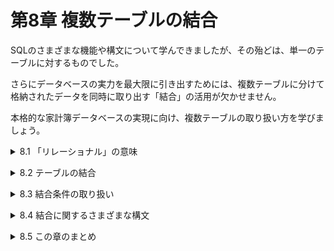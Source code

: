 # 第8章 複数テーブルの結合
SQLのさまざまな機能や構文について学んできましたが、その殆どは、単一のテーブルに対するものでした。

さらにデータベースの実力を最大限に引き出すためには、複数テーブルに分けて格納されたデータを同時に取り出す「結合」の活用が欠かせません。

本格的な家計簿データベースの実現に向け、複数テーブルの取り扱い方を学びましょう。

<details><summary>8.1 「リレーショナル」の意味</summary>

### 8.1.1 RDBMSの真の実力
- **これまで学んだこと**
    
    **第Ⅰ部 データの格納と取り出しについて**
    
    - 4代命令でテーブルにデータを出し入れできる(第2章)。
    - WHERE句で処理対象行を絞り込める(第3章)。
    - ORDER BYやDISTINCTで検索結果に追加の処理を施せる(第4章)。
    
    **第Ⅱ部 データの取得と同時に計算や処理をさせる方法**
    
    - 式や関数を用いて、計算や集計をさせることができる(第5、6章)。
    - 一度行った検索結果を用いて、データを操作できる(第7章)。
    
    これらは**データベースの機能のうち特に学びやすい一部だけを選んだ**ものです。つまり、データベースに真の実力を発揮させるための機能や構文は、まだ紹介していません。
    
- **データベースの優位性**
    
    データを安全、確実、高速に取り扱うために生まれたデータベースは、表計算ソフトにはないさまざまな機能を備えている。

### 8.1.2 複数テーブルへのデータ格納
新しい家計簿テーブルでは、費目列が費目ID列になり、その内容がただの数字になっています。この数字は「費目テーブル(テーブル8-3)におけるIDが2の行(つまり、食費の行)」を指し示しています。

### 8.1.3 外部キーとリレーションシップ
「ID」列は費目テーブルの主キーなので重複はありえません。そのためIDの値が決まればどの行を意味するかが確定します。つまり、家計簿テーブルの各行では、費目IDを指定してあげることで、費目テーブルのどの1行を指し示すかを明確に指定することができるのです。

家計簿テーブルからは費目の名前は消えてしまいましたが、費目テーブルのIDを辿ることで費目の名前がわかるようになっているのです。

「家計簿テーブル」と「費目テーブル」のように、ある2つのテーブルの行に情報としての関連がある場合、その関連を**リレーションシップ**(relationship)といいます。

また、家計簿テーブルの「費目ID」列のように、ほかのテーブルの関連行を指すための値を格納することでリレーションシップを結ぶ役割を担っている列のことを**外部キー**(foreign key)といいます。
- **外部キー列の役割**
    
    外部キー列は、他テーブルのある列(主キー列など)の値を格納することによって、「その行が他テーブルのどの行と関連しているか」を明らかにする。

### 8.1.4 複数テーブルに分けるメリット
コンピュータにとっては、テーブルが分割されていた方がデータを安全、確実、高速に取り扱いやすいのです。具体的にわかりやすい例をいくつか挙げてみましょう。
- **例1 費目の名前を変更する場合**
    
    家計簿テーブルに10万行のデータが既に格納された状態で、「給料」という名前だった費目を「給与手当」に変更することにしましょう。もしテーブル8-1にある古い家計簿テーブルだとしたら、リスト8-1のようなSQL文を実行することになります。
    
    - リスト8-1 古い家計簿テーブル(テーブル8-1)の場合
    
    ```sql
    UPDATE 家計簿
       SET 費目 = '給与手当'
     WHERE 費目 = '給料'
    ```
    
    このSQL文を実行すると、DBMSは家計簿テーブルに格納された10万行全てに対して、1行ずつ条件に合致するかを調べて書き換えることになります。
    
    一方、もしテーブルがp239のテーブル8-2と8-3のように分割されていた場合はリスト8-2のようなSQL文になります。
    
    - リスト8-2 新しい家計簿テーブル(テーブル8-2、テーブル8-3)の場合
    
    ```sql
    UPDATE 費目
       SET 名前 = '給与手当'
     WHERE 名前 = '給料'
    ```
    
    このSQL文はリスト8-1ととてもよく似ていますが、DBMSが処理対象とする行数には明らかな違いがあります。費目の種類は多く見積もっても100個程度と考えられるため、DBMSは100行程度しかない費目テーブルを調べ、条件に合致するたった1行を書き換えるだけの仕事で済むのです。
    
- **例2 費目に関する補足情報を管理したい場合**
    
    テーブル8-3の費目テーブルでは各費目についての解説文を「備考」列として管理しています。これにより、例えば将来、収支区分などの列を加えていくことも容易になります。
    
    もし家計簿テーブルだけを単独で使い、費目に関して名前以外の情報も同じ家計簿テーブルに格納しようとすると、次のテーブル8-4のように**内容に重複が多く、わかりにくい表になってしまうのです**。
    
- **例3 ある特定行の費目名を書き換える場合**
    - リスト8-3 矛盾した状態を生むテーブル更新
    
    ```sql
    UPDATE 家計簿
       SET 費目 = '雑収入', メモ = '宝くじに当たった'
     WHERE 日付 = '2018-02-10'
    ```
    
    リスト8-3を実行すると、テーブル8-4の費目列の内容は「雑収入」に更新されますが、「費目の備考」列の更新を忘れてしまっています。費目は「雑収入」なのに備考は「給与や賞与が入った」という、矛盾した状態になってしまうのです。
    
    同じような情報をいろいろな場所で数多く保存していると、そのうちの1つだけを更新したり参照したりしたい場合であっても、分散している同じ種類のデータ全てについて、漏らすことなく検索して拾い上げなければなりません。
    
    3つの例が示すように、1つのテーブルにさまざまな情報を詰め込むことは、データの管理を難しくします。複数のテーブルにわけてデータを管理する方が、管理には適しているのです。
    
- **複数のテーブルに分けるメリット**
    
    データを複数のテーブルにわけて格納したほうが、安全、確実にデータを管理しやすい。

### 8.1.5 デメリットの克服
複数のテーブルにわけてデータを格納したほうが、管理に適していることは事実です。一方で、費目を番号で管理する家計簿テーブルには「人間にとって理解しにくい」というデメリットがあることに変わりありません。

しかし、データベースの多くは、「**管理に適した形態の複数テーブルから、人間が理解しやすい形態の1つの結果票を得る**」ための**結合**(join)という機能を備えています。

結合の他にも、私たちが普段利用する多くのデータベース製品は、複数のテーブルにわけて格納されたデータを関連づけて管理、利用するためのさまざまな機能を有しています。このようなデータベースを**リレーショナルデータベース**(RDB:Relational Database)といい、その中枢を担うDBMSをRDBMSといいます。
- **リレーショナルデータベース(RDB)**
    
    RDBは、データを複数テーブルで安全、確実に管理しながら、必要に応じて「人間にわかりやすい表」に結合することができる。
    

※データは、管理しやすいように複数テーブルに格納して、人に見せるときだけ結合すれば良い。</details>


<details><summary>8.2 テーブルの結合</summary>

### 8.2.1 結合の基本的な使い方
結合を行うために、SELECT文には次のような構文が用意されています。
- **テーブルAとテーブルBの結合**
    
    ```sql
    SELECT 選択列リスト
      FROM テーブルA
      JOIN テーブルB
        ON 両テーブルの結合条件
    # 選択列リストには両テーブルの列を指定可能。
    ```
    
    たとえば、家計簿テーブルに費目テーブルの内容を結合するような処理を実現するには、リスト8-4のようなSELECT文を記述します。
    
    - リスト8-4 図8-3の結合を実現するためのSELECT文
    
    ```sql
    SELECT 日付, 名前 AS 費目, メモ 
      FROM 家計簿
      JOIN 費目 # 結合するほかの表を指定 # (家計簿テーブルに)費目テーブルを加えろ
        ON 家計簿.費目ID = 費目.ID # 結合条件を指定 # 家計簿テーブルの費目ID列と費目テーブルのID列を紐付けろ
    ```
    
    1行目と2行目で、家計簿テーブルを検索して「日付」「名前(列名は別名として費目と表示する)」「メモ」の3つの列からなる結果表を出力することを指示しています。注目してほしいのは、1行目で指定している列のうち「名前」という列だけは、家計簿テーブルには存在しないということです。通常、テーブルに存在しない列をSELECT文の選択列リストに記述するとエラーになってしまいます。
    
    今回のSQL文がエラーにならないのは、3行目の**JOIN句**によって家計簿テーブルに費目テーブルが結合され、「ID」「名前」という列も参照可能になるからです。DBMSは**まず2つのテーブルを結合した上で、列の絞り込み(選択列リストの指示による)や、行の絞り込み(WHERE句の指定による)を行っていきます**。
    
    また、家計簿テーブルの各行に、費目テーブルのどの行を繋ぐかは4行目のON句の結合条件で指定しています。今回の「家計簿.費目ID = 費目.ID」という条件式は、次の指示をしていることになります。
    
    - 家計簿テーブルの各行について、まず費目ID列のデータに注目しなさい。
    - それと等しいIDを持つ費目テーブルの行を取り出して繋ぎなさい。
- 8.2.2 結合の動作イメージ
    
    結合は、入門者が最も躓きやすいポイントです。初めのうちは、その動作を理解することが難しいかもしれません。**DBMSがどのように結合処理をしていくか、頭の中にしっかりイメージを描き、定着させることが上達の近道**です。
    
    そもそも結合とは、2つのテーブルを単純にくっつけるような処理ではありません。
    
    また、**結合に関係する2つのテーブルは対等な関係ではありません**。あくまでも**FROM句で指定したテーブルが主役**であり、それに**JOIN句で指定したテーブルの内容を必要に応じて繋いで**いきます。
    
    たとえばリスト8-4の場合、DBMSは家計簿テーブルを1行ずつ処理していきながら、「この行に繋ぐべき、費目テーブルの行はどれか？」と探しながら、行と行を繋いでいくのです。
    
    **※DBMSは1行ずつ「どの行を右に繋ぐべきか」を探しながら結合する。**
    
    より具体的には、DBMSは左表の各行について、相手となる行を探すために次のようなSQL文を繰り返し実行しています。
    
    - リスト8-5 結合の際にDBMSが内部で繰り返し実行している処理
    
    ```sql
    -- 次のSQLの結果得られた行を、現在注目している左表の行に繋ぐ
    SELECT * FROM 右表 WHERE 結合条件の式
    ```
    
    - **結合とは**
        
        結合とは、テーブルを丸ごと繋ぐことではなく、結合条件が満たされた行を1つひとつ繋ぐことである。</details>



<details><summary>8.3 結合条件の取り扱い</summary>

### 8.3.1 結合相手が複数行の場合
もし何らかの理由で費目テーブルのID列に重複する値が入っていた場合はどうなるでしょうか。

図8-9の場合、2月10日の給料の行についてDBMSは次のようなSQLを内部で発行します。

```sql
SELECT * FROM 費目 WHERE 1 = 費目.ID
```

この結果得られる繋ぐべき行として、「給料」「仕送り」の2つの行が見つかってしまいます。1つの行に2つの行を結合することは物理的に不可能です。そのような場合、DBMSは右表の行数に合わせて左表の行を複製して結合させます。**左表に対して重複がある列を相手とした結合を行うと、結合前より行数が増える**ことになります。
- **右表の結合条件列の重複**
    
    繋ぐべき右表の行が複数あるとき、DBMSは左表の行を複製して結合する。結果表の行数は、もとの左表の行数より増える。

### 8.3.2 結合相手の行がない場合
逆に、結合によって結果表の行数が減ってしまうケースを紹介します。

```sql
SELECT * FROM 費目 WHERE 4 = 費目.ID
```

左表の費目ID列の値「4」に相当する費目テーブルのIDが存在しないため、繋ぐべき右表の行を見つけることができません。このような場合、DBMSはこの行の結合自体を諦め、次の行の処理に進みます。そのため、もともと左表になった2月5日の行は結合結果からは消滅してしまいます。

**※結合相手がいない左表の行は、結果表に出力されない。**

NULLはほかのどのような値と比較しても等しくならない存在です。もちろん、NULLとNULLを等しいかを比較しても、真にはなりません。

そのため、結合の際にDBMSが内部で発行する次のようなSQLも、結果は常に0行です。

```sql
SELECT * FROM 費目 WHERE NULL = 費目.ID
```

このような場合も、もともと左表にあった行は結合結果から消滅し、結果表に現れることはありません。
- **結合相手のない結合**
    
    右表に結合相手の行がない場合や、左表の結合条件の列がNULLの場合、結合結果から消滅する。

### 8.3.3 左外部結合
DBMSに対して「左表については結合相手が見つからなくも、NULLであっても必ず出力せよ」という左外部結合(left outer join)指示をすることができます。具体的には、今までSQL文中で「JOIN」と記述していた部分を、「LEFT JOIN」とするだけです。
- **左外部結合**
    
    ```sql
    SELECT 〜 FROM 左表の名前
         LEFT JOIN 右表の名前
                ON 結合条件
    # LEFT JOINは、LEFT OUTER JOINと記述してもよい
    # 結合相手の行がない場合や左表の結合条件列がNULLの場合、選択列リストに抽出される右表の列はすべてNULLとなる
    ```
    
    左外部結合の指示があると、右表に結合相手の行が存在しない場合でも、あるいは左表の行がNULLであっても、DBMSは結合を諦めません。右表の中に結合すべき行がない場合、**全ての値がNULLである行を新たに生み出して結合して**くれます。結果的に、左表の行が結合によって失われることはなくなります。

### 8.3.4 RIGHT JOIN とFULL JOIN
右外部結合(right outer join)や完全外部結合(full outer join)も存在します。
- **その他の外部結合**
    - 右外部結合：右表の全行を必ず出力する
    
    ```sql
    SELECT ~ FROM 左表の名前
       RIGHT JOIN 右表の名前
               ON 結合条件
    ```
    
    - 完全外部結合：左右の表の全行を必ず出力する
    
    ```sql
    SELECT ~ FROM 左表の名前
        FULL JOIN 右表の名前
               ON 結合条件
    # RIGHT JOINやFULL JOINは、RIGHT OUTER JOINやFULL OUTER JOINと記述してもよい。
    ```
    
    たとえば、右外部結合を使えば右表の全ての行が必ず結果表に出力されます。もし左表で使われていない費目が右表にあった場合も、その行の情報が失われることはありません。
    
    左外部結合、右外部結合、完全外部結合は、いずれも本来結果表から消滅してしまう行も強制的に出力する効果があります。これらを総称して**外部結合**(outer join)といいます。対して、結合すべき相手の行が見つからない場合に行が消滅してしまう通常の結合は、**内部結合**(inner join)といいます。

### FULL JOINをUNIONで代用する
MySQLやMariaDBなど、FULL JOINを利用できないDBMSでは、集合演算子UNIONを使って同等の処理を実現することができます。

```sql
    SELECT 選択列リスト FROM 左表の名前
 LEFT JOIN 右表の名前
        ON 左表の結合条件列 = 右表の結合条件列
     UNION
    SELECT 選択列リスト FROM 左表の名前
RIGHT JOIN 右表の名前
        ON 左表の結合条件列 = 右表の結合条件列
```

LEFT JOINによって左表の全ての行を出力した結果と、RIGHT JOINによって右表の全ての行を出力した結果を、UNIONによって足し合わせるというSQL文です。これは、**FULL JOINによって左右の表の全行を取り出すことと同じ意味**となります。</details>


<details><summary>8.4 結合に関するさまざまな構文</summary>

### 8.4.1 テーブル名の指定
2つのテーブルを結合すると、同じ名称の列が複数登場する場合があります。

このような場合、列名指定の前に「テーブル名.」という表記を加え、どのテーブルに属する列であるかを明示的に指定することができます。
 - リスト8-6 2種類のメモを両方出力するSQL文

```sql
SELECT 日付, 家計簿.メモ, 費目.メモ # 属するテーブル名を明示 # 日付、家計簿テーブルのメモ列、費目テーブルのメモ列を選択
  FROM 家計簿 # 家計簿テーブルから
  JOIN 費目 # (家計簿テーブルに)費目テーブルを加える
    ON 家計簿.費目ID = 費目.ID # 家計簿テーブルの費目ID列に費目テーブルのID列を紐付けせよ
```

なお、テーブル名が長く複雑な場合、リスト8-7のようにASで別名をつけておくと列指定や結合条件の記述が簡潔になります。

- リスト8-7 別名を使ったSQL文

```sql
SELECT 日付, K.メモ, H.メモ
  FROM 家計簿 AS K -- 家計簿テーブルに別名Kを設定
  JOIN 費目 AS H -- 費目テーブルに別名Hを設定
    ON K.費目ID = H.ID
```

### 8.4.2 3テーブル以上の結合
「JOIN ~ ON ~」を繰り返すことで、3つ以上のテーブルを結合することもできます。この場合も一度に3つのテーブルが結合されるわけではなく、前から順に1つずつ結合処理が行われていきます。

- リスト8-8 3つのテーブルを結合するSQL文

```sql
SELECT 日付, 費目.名前, 経費区分.名称
  FROM 家計簿   -- 家計簿テーブルに対して…
  JOIN 費目     -- まず費目を結合して…
    ON 家計簿.費目ID = 費目.ID
  JOIN 経費区分  -- その結果にさらに経費区分を結合
    ON 費目.経費区分ID = 経費区分.ID
```

### 8.4.3 副問い合わせの結果との結合
JOIN句のすぐ後ろに記述できるのは、テーブルだけでなく、「表形式のデータに化ける副問い合わせ」も記述することができます。

副問い合わせの結果がテーブルの代わりとして利用されることを除けば、通常の結合と違いはありません。但し、選択列リストや結合条件の指定のために、副問い合わせに別名を指定することが必要になります。

- リスト8-9 副問い合わせの結果と結合するSQL文

```sql
SELECT 日付, 費目.名前, 費目.経費区分ID
  FROM 家計簿 -- 家計簿テーブルに対して……
  JOIN ( SELECT * FROM 費目
         WHERE 経費区分ID = 1
       ) AS 費目 -- 副問い合わせの結果を結合
    ON 家計簿.費目ID = 費目.ID
```

### 8.4.4 同じテーブル同士を結合結合は異なるテーブル間で行われることが一般的ですが、自分自身と結合させることも可能です。同一テーブル同士を結合することを**自己結合**(self join)や**再帰結合**(recursive join)といいます。

- リスト8-10 自分自身と結合するSQL文

```sql
   SELECT A.日付, A.メモ, A.関連日付, B.メモ
     FROM 家計簿 AS A
LEFT JOIN 家計簿 AS B
       ON A.関連日付 = B.日付
```

尚、自己結合を行う場合、選択列リストや条件式を記述するために、**同じテーブルに別の名前を付ける**ことになります。

### イコール以外の結合条件式
結合の条件には等価記号(=)を用いた結合条件を指定することがほとんどです。しかし原理的には、=以外の演算子を用いた条件式も記述することができます。

```sql
SELECT ~ FROM テーブルA
  JOIN テーブルB ON テーブルA.列名 < テーブルB.列名
```

このような結合を**非等価結合**(non-equi join)といいます。動作の仕組みは通常の結合と同じですが、DBMSにかかる負荷が大きなものとなる点には注意してください。</details>


<details><summary>8.5 この章のまとめ</summary>

### 8.5.1 この章で学習した内容
- **リレーションシップ**
    - 本格的にデータベースを活用する場合、データは複数のテーブルに分けて格納する。
    - 他のテーブルのある行と関連づけるために、外部キーを利用してリレーションシップを構成する。
    - 外部キーとは、関連する他テーブルのある列(主キー列など)の値を記述したものである。
- **結合**
    - 結合を用いることで、複数のテーブルに格納された関連するデータを1つの結果表として取り出すことができる。
    - 結合を行う相手テーブルを指定するためにJOIN句を、結合条件を指定するためにON句を記述する。
    - 外部結合を用いると、結合相手がない行も結果表に出力させることができる。
- **結合構文のバリエーション**
    - 3テーブル以上の結合も、順に1つずつ処理される。
    - 副問い合わせの結果表と結合することもできる。
    - 自分自身のテーブルと結合することができる。

### 8.5.2 この章でできるようになったこと
- 家計簿テーブルと費目テーブルを結合して、費目を日本語で表示したい！

```sql
SELECT 日付, 名前 AS 費目, メモ, 入金額, 出金額
  FROM 家計簿
  JOIN 費目
    ON 家計簿.費目ID = 費目.ID;
```

- 家計簿テーブルの費目IDが定義されていない行も結果表に出力されるように結合したい。

```sql
SELECT 日付, 名前 AS 費目, メモ, 入金額, 出金額
  FROM 家計簿
  LEFT JOIN 費目
         ON 家計簿.費目ID = 費目.ID;
```

- 「給料」という名前の費目に関する、家計簿テーブルの行を見たい。

```sql
SELECT 家計簿.* FROM 家計簿
  JOIN (SELECT * FROM 費目 WHERE 名前 = '給料') AS 費目
    ON 家計簿.費目ID = 費目.ID
```

</details>
